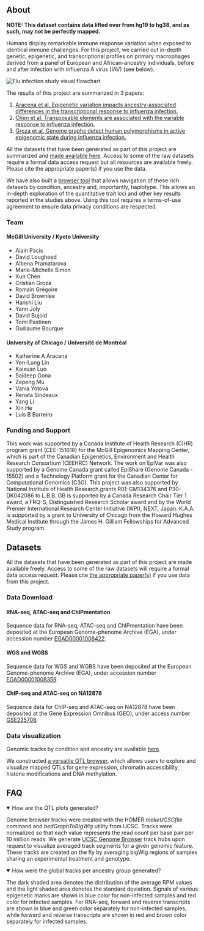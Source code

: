 ## About

**NOTE: This dataset contains data lifted over from hg19 to hg38, and as such, may not be perfectly mapped.**

Humans display remarkable immune response variation when exposed to identical immune challenges. For this project, we
carried out in-depth genetic, epigenetic, and transcriptional profiles on primary macrophages derived from a panel of
European and African-ancestry individuals, before and after infection with influenza A virus (IAV) (see below).

![Flu infection study visual flowchart](https://flu-infection.vhost38.genap.ca/figure1A.png)

The results of this project are summarized in 3 papers:

1. [Aracena et al. Epigenetic variation impacts ancestry-associated differences in the transcriptional response to influenza infection.](https://www.biorxiv.org/content/10.1101/2022.05.10.491413v1)
2. [Chen et al. Transposable elements are associated with the variable response to influenza infection.](https://doi.org/10.1016/j.xgen.2023.100292)
3. [Groza et al. Genome graphs detect human polymorphisms in active epigenomic state during influenza infection.](https://doi.org/10.1016/j.xgen.2023.100294)

All the datasets that have been generated as part of this project are summarized and
[made available here](#datasets). Access to some of the raw datasets require a formal data access request but all
resources are available freely. Please cite the appropriate paper(s) if you use the data.

We have also built a [browser tool](https://flu-infection.vhost38.genap.ca/dataset/overview) that allows navigation of
these rich datasets by condition, ancestry and, importantly, haplotype. This allows an in-depth exploration of the
quantitative trait loci and other key results reported in the studies above. Using this tool requires a terms-of-use
agreement to ensure data privacy conditions are respected.


### Team

<div class="row">
<div class="col-sm-12 col-md-5 col-lg-6">

#### McGill University / Kyoto University

* Alain Pacis
* David Lougheed
* Albena Pramatarova
* Marie-Michelle Simon
* Xun Chen
* Cristian Groza
* Romain Grégoire
* David Brownlee
* Hanshi Liu
* Yann Joly
* David Bujold
* Tomi Pastinen
* Guillaume Bourque

</div>

<div class="col-sm-12 col-md-7 col-lg-6">

#### University of Chicago / Université de Montréal

* Katherine A Aracena
* Yen-Lung Lin
* Kaixuan Luo
* Saideep Gona
* Zepeng Mu
* Vania Yotova
* Renata Sindeaux
* Yang Li
* Xin He
* Luis B Barreiro

</div>
</div>


### Funding and Support

This work was supported by a Canada Institute of Health Research (CIHR) program grant (CEE-151618) for the McGill
Epigenomics Mapping Center, which is part of the Canadian Epigenetics, Environment and Health Research Consortium
(CEEHRC) Network. The work on EpiVar was also supported by a Genome Canada grant called EpiShare (Genome Canada - 15502)
and a Technology Platform grant for the Canadian Center for Computational Genomics (C3G). This project was also
supported by National Institute of Health Research grants R01-GM134376 and P30-DK042086 to L.B.B. GB is supported by a
Canada Research Chair Tier 1 award, a FRQ-S, Distinguished Research Scholar award and by the World Premier International
Research Center Initiative (WPI), NEXT, Japan. K.A.A. is supported by a grant to University of Chicago from the Howard
Hughes Medical Institute through the James H. Gilliam Fellowships for Advanced Study program.


## Datasets

All the datasets that have been generated as part of this project are made available freely. Access to some of the raw
datasets will require a formal data access request. Please cite [the appropriate paper(s)](#about) if you use data from
this project.


### Data Download

#### RNA-seq, ATAC-seq and ChIPmentation

Sequence data for RNA-seq, ATAC-seq and ChIPmentation have been deposited at the European Genome-phenome Archive (EGA),
under accession number [EGAD00001008422](https://ega-archive.org/datasets/EGAD00001008422).

#### WGS and WGBS

Sequence data for WGS and WGBS have been deposited at the European Genome-phenome Archive (EGA), under accession number
[EGAD00001008359](https://ega-archive.org/datasets/EGAD00001008359).

#### ChIP-seq and ATAC-seq on NA12878

Sequence data for ChIP-seq and ATAC-seq on NA12878 have been deposited at the Gene Expression Omnibus (GEO), under
access number [GSE225708](https://www.ncbi.nlm.nih.gov/geo/query/acc.cgi?acc=GSE225708).


### Data visualization

Genomic tracks by condition and ancestry are available [here](https://flu-infection.vhost38.genap.ca/explore).

We constructed [a versatile QTL browser](https://flu-infection.vhost38.genap.ca/dataset/overview), which allows users to
explore and visualize mapped QTLs for gene expression, chromatin accessibility, histone modifications and DNA
methylation.


## FAQ

<details open="">
<summary>How are the QTL plots generated?</summary>

Genome browser tracks were created with the HOMER *makeUCSCfile* command and *bedGraphToBigWig* utility from UCSC.
Tracks were normalized so that each value represents the read count per base pair per 10 million reads.
We generate [UCSC Genome Browser](https://genome.ucsc.edu/) track hubs upon request to visualize averaged track segments
for a given genomic feature. These tracks are created on the fly by averaging bigWig regions of samples sharing an
experimental treatment and genotype.

</details>

<details open="">
<summary>How were the global tracks per ancestry group generated?</summary>

The dark shaded area denotes the distribution of the average RPM values and the light shaded area denotes the standard
deviation. Signals of various epigenetic marks are shown in blue color for non-infected samples and red color for
infected samples. For RNA-seq, forward and reverse transcripts are shown in blue and green color separately for
non-infected samples; while forward and reverse transcripts are shown in red and brown color separately for infected
samples.

</details>
